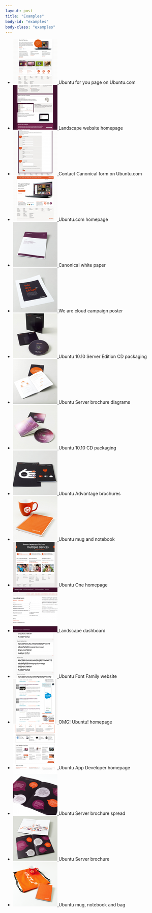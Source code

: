 ```yaml
---
layout: post
title: "Examples"
body-id: "examples"
body-class: "examples"
---
```


<div class="row no-border">
<div class="twelve-col last-col">
<ul class="loop-results clearfix">
<li>
<a class="pretty-photo" href="/assets/images/ubuntu-web-ubuntu-for-you.png">
<img src="/assets/images/ubuntu-web-ubuntu-for-you-140x140.png" width="140" height="140" title="Ubuntu for you page on Ubuntu.com" alt="Ubuntu for you page on Ubuntu.com" />
</a>
Ubuntu for you page on Ubuntu.com     </li>
<li>
<a class="pretty-photo" href="/assets/images/landscape-homepage2.png">
<img src="/assets/images/landscape-homepage2-140x140.png" width="140" height="140" title="Landscape website homepage" alt="Landscape website homepage" />
</a>
Landscape website homepage     </li>
<li>
<a class="pretty-photo" href="/assets/images/ubuntu-web-form-contact-canonical.png">
<img src="/assets/images/ubuntu-web-form-contact-canonical-140x140.png" width="140" height="140" title="Contact Canonical form on Ubuntu.com" alt="Contact Canonical form on Ubuntu.com" />
</a>
Contact Canonical form on Ubuntu.com     </li>
<li>
<a class="pretty-photo" href="/assets/images/ubuntu-web-homepage.png">
<img src="/assets/images/ubuntu-web-homepage-140x140.png" width="140" height="140" title="Ubuntu.com homepage" alt="Ubuntu.com homepage" />
</a>
Ubuntu.com homepage     </li>
<li>
<a class="pretty-photo" href="/assets/images/canonical-white-paper.png">
<img src="/assets/images/canonical-white-paper-140x140.png" width="140" height="140" title="Canonical white paper" alt="Canonical white paper" />
</a>
Canonical white paper     </li>
<li>
<a class="pretty-photo" href="/assets/images/ubuntu-we-are-cloud-ad.png">
<img src="/assets/images/ubuntu-we-are-cloud-ad-140x140.png" width="140" height="140" title="We are cloud campaign poster" alt="We are cloud campaign poster" />
</a>
We are cloud campaign poster     </li>
<li>
<a class="pretty-photo" href="/assets/images/ubuntu-server-edition-cd-packaging-1010.png">
<img src="/assets/images/ubuntu-server-edition-cd-packaging-1010-140x140.png" width="140" height="140" title="Ubuntu 10.10 Server Edition CD packaging" alt="Ubuntu 10.10 Server Edition CD packaging" />
</a>
Ubuntu 10.10 Server Edition CD packaging     </li>
<li>
<a class="pretty-photo" href="/assets/images/ubuntu-server-brochure-diagram.png">
<img src="/assets/images/ubuntu-server-brochure-diagram-140x140.png" width="140" height="140" title="Ubuntu Server brochure diagrams" alt="Ubuntu Server brochure diagrams" />
</a>
Ubuntu Server brochure diagrams     </li>
<li>
<a class="pretty-photo" href="/assets/images/ubuntu-cd-packaging-1010.png">
<img src="/assets/images/ubuntu-cd-packaging-1010-140x140.png" width="140" height="140" title="Ubuntu 10.10 CD packaging" alt="Ubuntu 10.10 CD packaging" />
</a>
Ubuntu 10.10 CD packaging     </li>
<li>
<a class="pretty-photo" href="/assets/images/ubuntu-advantage-brochures.png">
<img src="/assets/images/ubuntu-advantage-brochures-140x140.png" width="140" height="140" title="Ubuntu Advantage brochures" alt="Ubuntu Advantage brochures" />
</a>
Ubuntu Advantage brochures     </li>
<li>
<a class="pretty-photo" href="/assets/images/mug-notebook.png">
<img src="/assets/images/mug-notebook-140x140.png" width="140" height="140" title="Ubuntu mug and notebook" alt="Ubuntu mug and notebook" />
</a>
Ubuntu mug and notebook     </li>
<li>
<a class="pretty-photo" href="/assets/images/ubuntu-one-homepage.png">
<img src="/assets/images/ubuntu-one-homepage-140x140.png" width="140" height="140" title="Ubuntu One homepage" alt="Ubuntu One homepage" />
</a>
Ubuntu One homepage     </li>
<li>
<a class="pretty-photo" href="/assets/images/landscape-dashboard-logged-in.png">
<img src="/assets/images/landscape-dashboard-logged-in-140x140.png" width="140" height="140" title="Landscape dashboard" alt="Landscape dashboard" />
</a>
Landscape dashboard     </li>
<li>
<a class="pretty-photo" href="/assets/images/font-ubuntu-com-homepage.png">
<img src="/assets/images/font-ubuntu-com-homepage-140x140.png" width="140" height="140" title="Ubuntu Font Family website" alt="Ubuntu Font Family website" />
</a>
Ubuntu Font Family website     </li>
<li>
<a class="pretty-photo" href="/assets/images/omgubuntu-homepage.png">
<img src="/assets/images/omgubuntu-homepage-140x140.png" width="140" height="140" title="OMG! Ubuntu! homepage" alt="OMG! Ubuntu! homepage" />
</a>
OMG! Ubuntu! homepage     </li>
<li>
<a class="pretty-photo" href="/assets/images/developer-ubuntu-com-homepage.png">
<img src="/assets/images/developer-ubuntu-com-homepage-140x140.png" width="140" height="140" title="Ubuntu App Developer homepage" alt="Ubuntu App Developer homepage" />
</a>
Ubuntu App Developer homepage     </li>
<li>
<a class="pretty-photo" href="/assets/images/ubuntu-server-brochure-spread.png">
<img src="/assets/images/ubuntu-server-brochure-spread-140x140.png" width="140" height="140" title="Ubuntu Server brochure spread" alt="Ubuntu Server brochure spread" />
</a>
Ubuntu Server brochure spread     </li>
<li>
<a class="pretty-photo" href="/assets/images/ubuntu-server-brochure-1.png">
<img src="/assets/images/ubuntu-server-brochure-1-140x140.png" width="140" height="140" title="Ubuntu Server brochure" alt="Ubuntu Server brochure" />
</a>
Ubuntu Server brochure     </li>
<li>
<a class="pretty-photo" href="/assets/images/ubuntu-mug-bag-notebook.png">
<img src="/assets/images/ubuntu-mug-bag-notebook-140x140.png" width="140" height="140" title="Ubuntu mug, notebook and bag" alt="Ubuntu mug, notebook and bag" />
</a>
Ubuntu mug, notebook and bag     </li>
</ul>     </div>
</div>
